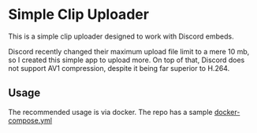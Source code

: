 # Simple Clip Uploader

This is a simple clip uploader designed to work with Discord embeds.

Discord recently changed their maximum upload file limit to a mere 10 mb, so I created this simple app to upload more. On top of that, Discord does not support AV1 compression, despite it being far superior to H.264.

## Usage
The recommended usage is via docker. The repo has a sample [docker-compose.yml](/docker-compose.yml)